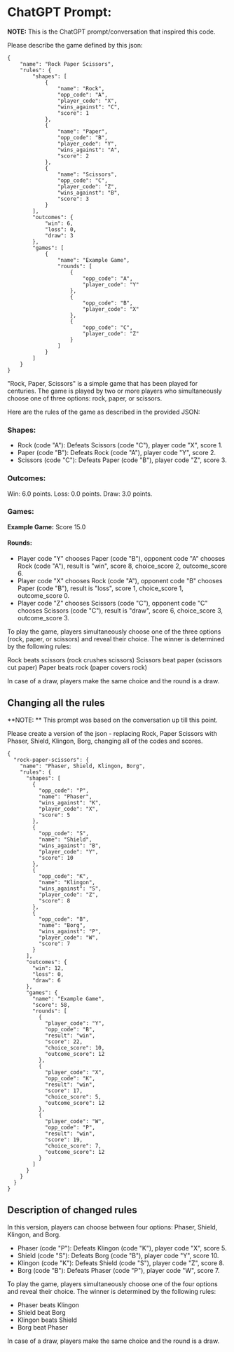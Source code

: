 ﻿# ChatGPT Prompt:

**NOTE:** This is the ChatGPT prompt/conversation that inspired this code.

Please describe the game defined by this json:
```
{
    "name": "Rock Paper Scissors",
    "rules": {
        "shapes": [
            {
                "name": "Rock",
                "opp_code": "A",
                "player_code": "X",
                "wins_against": "C",
                "score": 1
            },
            {
                "name": "Paper",
                "opp_code": "B",
                "player_code": "Y",
                "wins_against": "A",
                "score": 2
            },
            {
                "name": "Scissors",
                "opp_code": "C",
                "player_code": "Z",
                "wins_against": "B",
                "score": 3
            }
        ],
        "outcomes": {
            "win": 6,
            "loss": 0,
            "draw": 3
        },
        "games": [
            {
                "name": "Example Game",
                "rounds": [
                    {
                        "opp_code": "A",
                        "player_code": "Y"
                    },
                    {
                        "opp_code": "B",
                        "player_code": "X"
                    },
                    {
                        "opp_code": "C",
                        "player_code": "Z"
                    }
                ]
            }
        ]
    }
}

```

"Rock, Paper, Scissors" is a simple game that has been played for centuries. The game is played by two or more players who simultaneously choose one of three options: rock, paper, or scissors.

Here are the rules of the game as described in the provided JSON:

### Shapes:

- Rock (code "A"): Defeats Scissors (code "C"), player code "X", score 1.
- Paper (code "B"): Defeats Rock (code "A"), player code "Y", score 2.
- Scissors (code "C"): Defeats Paper (code "B"), player code "Z", score 3.

### Outcomes:

Win: 6.0 points.
Loss: 0.0 points.
Draw: 3.0 points.

### Games:

**Example Game:** Score 15.0


#### Rounds:
- Player code "Y" chooses Paper (code "B"), opponent code "A" chooses Rock (code "A"), result is "win", score 8, choice_score 2, outcome_score 6.
- Player code "X" chooses Rock (code "A"), opponent code "B" chooses Paper (code "B"), result is "loss", score 1, choice_score 1, outcome_score 0.
- Player code "Z" chooses Scissors (code "C"), opponent code "C" chooses Scissors (code "C"), result is "draw", score 6, choice_score 3, outcome_score 3.

To play the game, players simultaneously choose one of the three options (rock, paper, or scissors) and reveal their choice. The winner is determined by the following rules:

Rock beats scissors (rock crushes scissors)
Scissors beat paper (scissors cut paper)
Paper beats rock (paper covers rock)

In case of a draw, players make the same choice and the round is a draw.

## Changing all the rules

**NOTE: ** This prompt was based on the conversation up till this point.

Please create a version of the json - replacing Rock, Paper Scissors with Phaser, Shield, Klingon, Borg, 
changing all of the codes and scores.

```
{
  "rock-paper-scissors": {
    "name": "Phaser, Shield, Klingon, Borg",
    "rules": {
      "shapes": [
        {
          "opp_code": "P",
          "name": "Phaser",
          "wins_against": "K",
          "player_code": "X",
          "score": 5
        },
        {
          "opp_code": "S",
          "name": "Shield",
          "wins_against": "B",
          "player_code": "Y",
          "score": 10
        },
        {
          "opp_code": "K",
          "name": "Klingon",
          "wins_against": "S",
          "player_code": "Z",
          "score": 8
        },
        {
          "opp_code": "B",
          "name": "Borg",
          "wins_against": "P",
          "player_code": "W",
          "score": 7
        }
      ],
      "outcomes": {
        "win": 12,
        "loss": 0,
        "draw": 6
      },
      "games": {
        "name": "Example Game",
        "score": 58,
        "rounds": [
          {
            "player_code": "Y",
            "opp_code": "B",
            "result": "win",
            "score": 22,
            "choice_score": 10,
            "outcome_score": 12
          },
          {
            "player_code": "X",
            "opp_code": "K",
            "result": "win",
            "score": 17,
            "choice_score": 5,
            "outcome_score": 12
          },
          {
            "player_code": "W",
            "opp_code": "P",
            "result": "win",
            "score": 19,
            "choice_score": 7,
            "outcome_score": 12
          }
        ]
      }
    }
  }
}
```

## Description of changed rules

In this version, players can choose between four options: Phaser, Shield, Klingon, and Borg.

- Phaser (code "P"): Defeats Klingon (code "K"), player code "X", score 5.
- Shield (code "S"): Defeats Borg (code "B"), player code "Y", score 10.
- Klingon (code "K"): Defeats Shield (code "S"), player code "Z", score 8.
- Borg (code "B"): Defeats Phaser (code "P"), player code "W", score 7.

To play the game, players simultaneously choose one of the four options and reveal their choice. The winner is determined by the following rules:

- Phaser beats Klingon
- Shield beat Borg
- Klingon beats Shield
- Borg beat Phaser

In case of a draw, players make the same choice and the round is a draw.